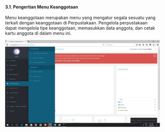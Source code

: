 #### **3.1. Pengertian Menu Keanggotaan**

Menu keanggotaan merupakan menu yang mengatur segala sesuatu yang terkait dengan keanggotaan di Perpustakaan. Pengelola perpustakaan dapat mengelola tipe keanggotaan, memasukkan data anggota, dan cetak kartu anggota di dalam menu ini.

![](/assets/anggota1.jpg)


